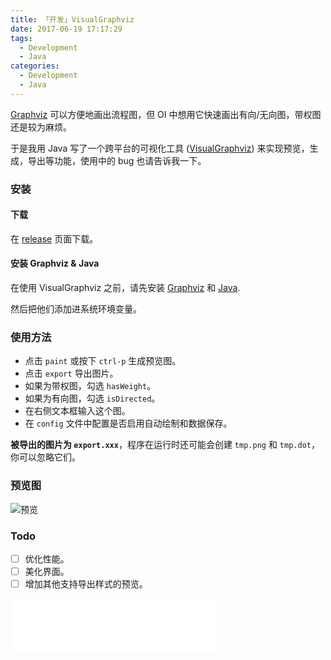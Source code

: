 ```yaml
---
title: 「开发」VisualGraphviz
date: 2017-06-19 17:17:29
tags:
  - Development
  - Java
categories:
  - Development
  - Java
---
```

[Graphviz](http://www.graphviz.org/) 可以方便地画出流程图，但 OI 中想用它快速画出有向/无向图，带权图还是较为麻烦。

于是我用 Java 写了一个跨平台的可视化工具 ([VisualGraphviz](https://github.com/xehoth/VisualGraphviz)) 来实现预览，生成，导出等功能，使用中的 bug 也请告诉我一下。

<div class="github-widget" data-repo="xehoth/VisualGraphviz"></div>

<!-- more -->

### 安装
#### 下载
在 [release](https://github.com/xehoth/VisualGraphviz/releases) 页面下载。

#### 安装 Graphviz & Java
在使用 VisualGraphviz 之前，请先安装 [Graphviz](http://www.graphviz.org/) 和 [Java](https://www.java.com).

然后把他们添加进系统环境变量。

### 使用方法
- 点击 `paint` 或按下 `ctrl-p` 生成预览图。
- 点击 `export` 导出图片。
- 如果为带权图，勾选 `hasWeight`。
- 如果为有向图，勾选 `isDirected`。
- 在右侧文本框输入这个图。
- 在 `config` 文件中配置是否启用自动绘制和数据保存。

**被导出的图片为 `export.xxx`**，程序在运行时还可能会创建 `tmp.png` 和 `tmp.dot`，你可以忽略它们。

### 预览图
![预览](/images/VisualGraphviz.png)

### Todo
- [ ] 优化性能。
- [ ] 美化界面。
- [ ] 增加其他支持导出样式的预览。

<iframe frameborder="no" border="0" marginwidth="0" marginheight="0" width=330 height=86 src="//music.163.com/outchain/player?type=2&id=28534501&auto=1&height=66"></iframe>